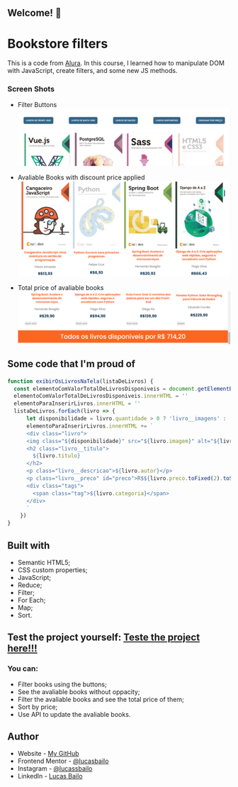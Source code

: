 ## Welcome! 👋

# Bookstore filters

This is a code from [Alura](https://www.alura.com.br). In this course, I learned how to manipulate DOM with JavaScript, create filters, and some new JS methods.

### Screen Shots
- Filter Buttons
![](./showroom/filters.png)

- Avaliable Books with discount price applied
![](./showroom/books-discount-avaliable.png)

- Total price of avaliable books
![](./showroom/total-price.png)

## Some code that I'm proud of
```js
function exibirOsLivrosNaTela(listaDeLivros) {
  const elementoComValorTotalDeLivrosDisponiveis = document.getElementById('valor_total_livros_disponiveis')
  elementoComValorTotalDeLivrosDisponiveis.innerHTML = ''
  elementoParaInserirLivros.innerHTML = ''  
  listaDeLivros.forEach(livro => {
      let disponibilidade = livro.quantidade > 0 ? 'livro__imagens' : 'livros__imagens indisponivel'
      elementoParaInserirLivros.innerHTML += `
      <div class="livro">
      <img class="${disponibilidade}" src="${livro.imagem}" alt="${livro.alt}" />
      <h2 class="livro__titulo">
        ${livro.titulo}
      </h2>
      <p class="livro__descricao">${livro.autor}</p>
      <p class="livro__preco" id="preco">R$${livro.preco.toFixed(2).toString().replace(".", ",")}</p>
      <div class="tags">
        <span class="tag">${livro.categoria}</span>
      </div>
      `
    })
}
```

## Built with

- Semantic HTML5;
- CSS custom properties;
- JavaScript;
- Reduce;
- Filter;
- For Each;
- Map;
- Sort.


## Test the project yourself: [Teste the project here!!!](https://bookstore-fawn-seven.vercel.app/)

### You can:

- Filter books using the buttons;
- See the avaliable books without oppacity;
- Filter the avaliable books and see the total price of them;
- Sort by price;
- Use API to update the avaliable books.

## Author

- Website - [My GitHub](https://github.com/lucasbailo)
- Frontend Mentor - [@lucasbailo](https://www.frontendmentor.io/profile/lucasbailo)
- Instagram - [@lucassbailo](https://www.instagram.com/lucassbailo/)
- LinkedIn - [Lucas Bailo](https://www.linkedin.com/in/lcsbailo)